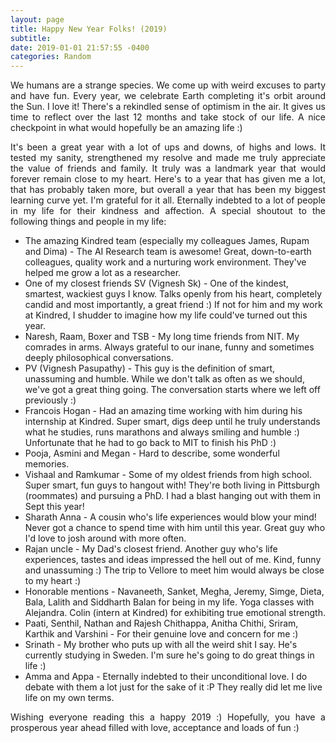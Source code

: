 ```yaml
---
layout: page
title: Happy New Year Folks! (2019)   
subtitle: 
date: 2019-01-01 21:57:55 -0400
categories: Random
---
```


<p align="justify"> We humans are a strange species. We come up with weird excuses to party and have fun. Every year, we celebrate Earth completing it's orbit around the Sun. I love it! There's a rekindled sense of optimism in the air. It gives us time to reflect over the last 12 months and take stock of our life. A nice checkpoint in what would hopefully be an amazing life :) </p>  

<p align="justify"> It's been a great year with a lot of ups and downs, of highs and lows. It tested my sanity, strengthened my resolve and made me truly appreciate the value of friends and family. It truly was a landmark year that would forever remain close to my heart. Here's to a year that has given me a lot, that has probably taken more, but overall a year that has been my biggest learning curve yet. I'm grateful for it all. Eternally indebted to a lot of people in my life for their kindness and affection. A special shoutout to the following things and people in my life: </p>

* The amazing Kindred team (especially my colleagues James, Rupam and Dima) - The AI Research team is awesome! Great, down-to-earth colleagues, quality work and a nurturing work environment. They've helped me grow a lot as a researcher. 
* One of my closest friends SV (Vignesh Sk) - One of the kindest, smartest, wackiest guys I know. Talks openly from his heart, completely candid and most importantly, a great friend :) If not for him and my work at Kindred, I shudder to imagine how my life could've turned out this year.    
* Naresh, Raam, Boxer and TSB - My long time friends from NIT. My comrades in arms. Always grateful to our inane, funny and sometimes deeply philosophical conversations.
* PV (Vignesh Pasupathy) - This guy is the definition of smart, unassuming and humble. While we don't talk as often as we should, we've got a great thing going. The conversation starts where we left off previously :) 
* Francois Hogan - Had an amazing time working with him during his internship at Kindred. Super smart, digs deep until he truly understands what he studies, runs marathons and always smiling and humble :) Unfortunate that he had to go back to MIT to finish his PhD :)
* Pooja, Asmini and Megan - Hard to describe, some wonderful memories.
* Vishaal and Ramkumar - Some of my oldest friends from high school. Super smart, fun guys to hangout with! They're both living in Pittsburgh (roommates) and pursuing a PhD. I had a blast hanging out with them in Sept this year!
* Sharath Anna - A cousin who's life experiences would blow your mind! Never got a chance to spend time with him until this year. Great guy who I'd love to josh around with more often.
* Rajan uncle - My Dad's closest friend. Another guy who's life experiences, tastes and ideas impressed the hell out of me. Kind, funny and unassuming :) The trip to Vellore to meet him would always be close to my heart :) 
* Honorable mentions - Navaneeth, Sanket, Megha, Jeremy, Simge, Dieta, Bala, Lalith and Siddharth Balan for being in my life. Yoga classes with Alejandra. Colin (intern at Kindred) for exhibiting true emotional strength.    
* Paati, Senthil, Nathan and Rajesh Chithappa, Anitha Chithi, Sriram, Karthik and Varshini - For their genuine love and concern for me :)  
* Srinath - My brother who puts up with all the weird shit I say. He's currently studying in Sweden. I'm sure he's going to do great things in life :)
* Amma and Appa - Eternally indebted to their unconditional love. I do debate with them a lot just for the sake of it :P They really did let me live life on my own terms.

<p align="justify"> Wishing everyone reading this a happy 2019 :) Hopefully, you have a prosperous year ahead filled with love, acceptance and loads of fun :) </p>